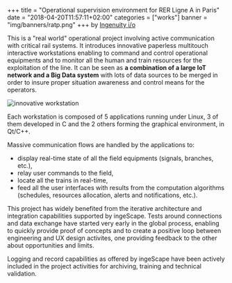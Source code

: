 +++
title = "Operational supervision environment for RER Ligne A in Paris"
date = "2018-04-20T11:57:11+02:00"
categories = ["works"]
banner = "img/banners/ratp.png"
+++
by [Ingenuity i/o](https://ingenuity.io)

This is a "real world" operational project involving active communication with critical rail systems. It introduces innovative paperless multitouch interactive workstations enabling to command and control operational equipments and to monitor all the human and train resources for the exploitation of the line. It can be seen as **a combination of a large IoT network and a Big Data system** with lots of data sources to be merged in order to insure proper situation awareness and control means for the operators.

![innovative workstation](/images/pgim.png)

Each workstation is composed of 5 applications running under Linux, 3 of them developed in C and the 2 others forming the graphical environment, in Qt/C++.

Massive communication flows are handled by the applications to:

- display real-time state of all the field equipments (signals, branches, etc.), 
- relay user commands to the field,
- locate all the trains in real-time,
- feed all the user interfaces with results from the computation algorithms (schedules, resources allocation, alerts and notifications, etc.).

This project has widely benefited from the iterative architecture and integration capabilities supported by ingeScape. Tests around connections and data exchange have started very early in the global process, enabling to quickly provide proof of concepts and to create a positive loop between engineering and UX design activites, one providing feedback to the other about opportunities and limits.

Logging and record capabilities as offered by ingeScape have been actively included in the project activities for archiving, training and technical validation.